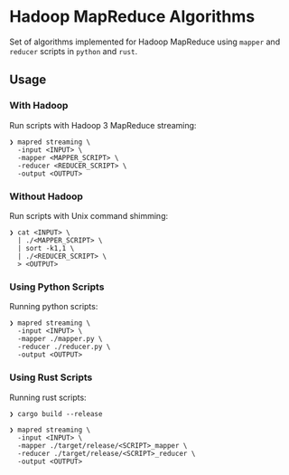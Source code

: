 # Hadoop MapReduce Algorithms

Set of algorithms implemented for Hadoop MapReduce using `mapper` and `reducer`
scripts in `python` and `rust`.

## Usage

### With Hadoop

Run scripts with Hadoop 3 MapReduce streaming:

```shell
❯ mapred streaming \
  -input <INPUT> \
  -mapper <MAPPER_SCRIPT> \
  -reducer <REDUCER_SCRIPT> \
  -output <OUTPUT>
```

### Without Hadoop

Run scripts with Unix command shimming:

```shell
❯ cat <INPUT> \
  | ./<MAPPER_SCRIPT> \
  | sort -k1,1 \
  | ./<REDUCER_SCRIPT> \
  > <OUTPUT>
```

### Using Python Scripts

Running python scripts:

```shell
❯ mapred streaming \
  -input <INPUT> \
  -mapper ./mapper.py \
  -reducer ./reducer.py \
  -output <OUTPUT>
```

### Using Rust Scripts

Running rust scripts:

```shell
❯ cargo build --release

❯ mapred streaming \
  -input <INPUT> \
  -mapper ./target/release/<SCRIPT>_mapper \
  -reducer ./target/release/<SCRIPT>_reducer \
  -output <OUTPUT>
```
